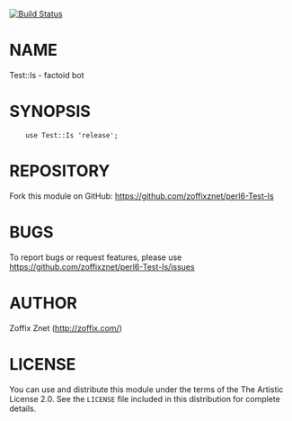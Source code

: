 [![Build Status](https://travis-ci.org/zoffixznet/perl6-Test-Is.svg)](https://travis-ci.org/zoffixznet/perl6-Test-Is)

# NAME

Test::Is - factoid bot

# SYNOPSIS

```perl6
    use Test::Is 'release';
```

# REPOSITORY

Fork this module on GitHub:
https://github.com/zoffixznet/perl6-Test-Is

# BUGS

To report bugs or request features, please use
https://github.com/zoffixznet/perl6-Test-Is/issues

# AUTHOR

Zoffix Znet (http://zoffix.com/)

# LICENSE

You can use and distribute this module under the terms of the
The Artistic License 2.0. See the `LICENSE` file included in this
distribution for complete details.
